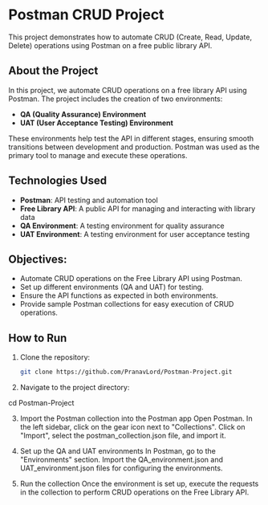 # Postman CRUD Project

This project demonstrates how to automate CRUD (Create, Read, Update, Delete) operations using Postman on a free public library API.

## About the Project
In this project, we automate CRUD operations on a free library API using Postman. The project includes the creation of two environments:
- **QA (Quality Assurance) Environment**
- **UAT (User Acceptance Testing) Environment**

These environments help test the API in different stages, ensuring smooth transitions between development and production. Postman was used as the primary tool to manage and execute these operations.

## Technologies Used
- **Postman**: API testing and automation tool
- **Free Library API**: A public API for managing and interacting with library data
- **QA Environment**: A testing environment for quality assurance
- **UAT Environment**: A testing environment for user acceptance testing

## Objectives:
- Automate CRUD operations on the Free Library API using Postman.
- Set up different environments (QA and UAT) for testing.
- Ensure the API functions as expected in both environments.
- Provide sample Postman collections for easy execution of CRUD operations.

## How to Run
1. Clone the repository:
   ```bash
   git clone https://github.com/PranavLord/Postman-Project.git

2. Navigate to the project directory:

cd Postman-Project

3. Import the Postman collection into the Postman app
    Open Postman.
    In the left sidebar, click on the gear icon next to "Collections".
    Click on "Import", select the postman_collection.json file, and import it.

4. Set up the QA and UAT environments
   In Postman, go to the "Environments" section.
    Import the QA_environment.json and UAT_environment.json files for configuring the environments.

5. Run the collection
   Once the environment is set up, execute the requests in the collection to perform CRUD operations on the Free Library API.
